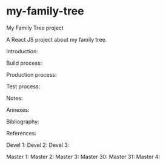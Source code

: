 # my-family-tree
My Family Tree project

A React JS project about my family tree.

Introduction:

Build process:

Production process:

Test process:

Notes:

Annexes:

Bibliography:

References:

Devel 1:
Devel 2:
Devel 3:

Master 1:
Master 2:
Master 3:
Master 30:
Master 31:
Master 4: